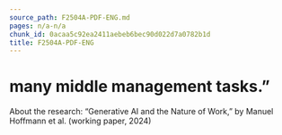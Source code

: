 ```yaml
---
source_path: F2504A-PDF-ENG.md
pages: n/a-n/a
chunk_id: 0acaa5c92ea2411aebeb6bec90d022d7a0782b1d
title: F2504A-PDF-ENG
---
```

# many middle management tasks.”

About the research: “Generative AI and the Nature of Work,” by Manuel Hoffmann et al. (working paper, 2024)
